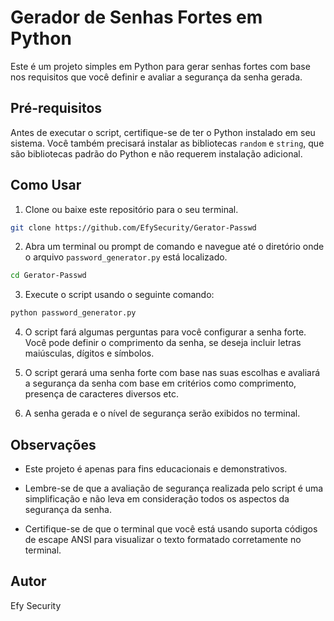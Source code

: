 # Gerador de Senhas Fortes em Python

Este é um projeto simples em Python para gerar senhas fortes com base nos requisitos que você definir e avaliar a segurança da senha gerada.

## Pré-requisitos

Antes de executar o script, certifique-se de ter o Python instalado em seu sistema. Você também precisará instalar as bibliotecas `random` e `string`, que são bibliotecas padrão do Python e não requerem instalação adicional.

## Como Usar

1. Clone ou baixe este repositório para o seu terminal.

```bash
git clone https://github.com/EfySecurity/Gerator-Passwd
```

2. Abra um terminal ou prompt de comando e navegue até o diretório onde o arquivo `password_generator.py` está localizado.

```bash
cd Gerator-Passwd
```

3. Execute o script usando o seguinte comando:

```bash
python password_generator.py
```

4. O script fará algumas perguntas para você configurar a senha forte. Você pode definir o comprimento da senha, se deseja incluir letras maiúsculas, dígitos e símbolos.

5. O script gerará uma senha forte com base nas suas escolhas e avaliará a segurança da senha com base em critérios como comprimento, presença de caracteres diversos etc.

6. A senha gerada e o nível de segurança serão exibidos no terminal.

## Observações

- Este projeto é apenas para fins educacionais e demonstrativos.

- Lembre-se de que a avaliação de segurança realizada pelo script é uma simplificação e não leva em consideração todos os aspectos da segurança da senha.

- Certifique-se de que o terminal que você está usando suporta códigos de escape ANSI para visualizar o texto formatado corretamente no terminal.

## Autor

Efy Security
